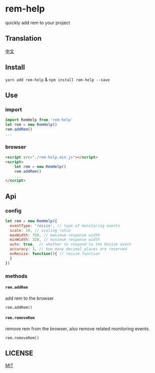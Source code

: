 # rem-help
quickly add rem to your project

## Translation
<a href="https://github.com/Jon-Millent/rem-help/blob/master/zh.MD">中文</a>

## Install
`yarn add rem-help` & `npm install rem-help --save`

## Use
### import
```js
import RemHelp from 'rem-help'
let rem = new RemHelp()
rem.addRem()
...
```
### browser
```html
<script src="./rem-help.min.js"></script>
<script>
    let rem = new RemHelp()
    rem.addRem()
    ...
</script>
```

## Api
### config
```js
let rem = new RemHelp({
  eventType: 'resize', // type of monitoring events
  scale: 10, // scaling ratio
  maxWidth: 750, // maximum response width
  minWidth: 320, // minimum response width
  auto: true,  // whether to respond to the Resize event
  accuracy: 3, // how many decimal places are reserved
  onResize: function(){ // resize function
  }
})
```
### methods
#### `rem.addRem`
add rem to the browser
```
rem.addRem()
```
#### `rem.removeRem`
remove rem from the browser, also remove related monitoring events.
```
rem.removeRem()
```
## LICENSE
<a href="http://opensource.org/licenses/MIT">MIT</a>
